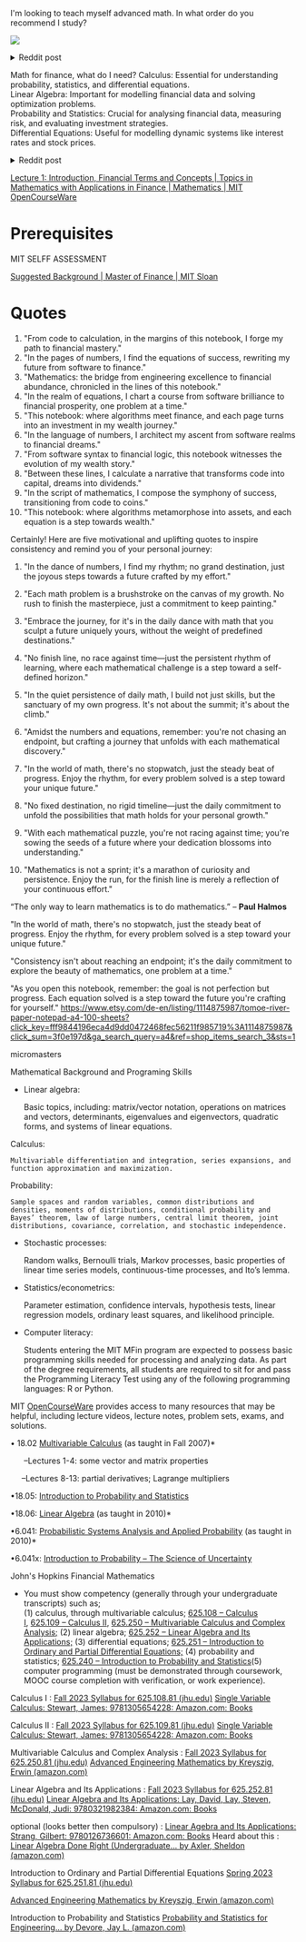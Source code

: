 I'm looking to teach myself advanced math. In what order do you recommend I study?
 
![](https://www.redditstatic.com/desktop2x/img/renderTimingPixel.png)
<details><summary>Reddit post</summary> Starting with AP calculus, okay. That you made it through AP calculus is good: I don't like it because it has too many little trees that obscure the forest. It was by people not confident enough to know what third level material to omit.

The most important topics in a college major in mathematics are, in this order, linear algebra, advanced calculus, and ordinary differential equations.

For each topic, the emphasis can be on getting background (A) to do well with old applications in other fields or (B) for more advanced work in mathematics.

Each topic, with all its candidate content, is huge, far too much for a one year course.

Here we can boil down to essentials:

Linear algebra. Start with a system of m linear equations in n unknowns. Get solutions with elementary row operations as in Gauss elimination. See the possibilities: none, one, or infinitely many solutions.

Applications: Now, in a long afternoon, can do the simplex algorithm of linear programming (optimization). Can now retrace several Nobel prizes in economics. In another hour, can see that when the problem is to find least cost flows on a network where the arc capacities are integers, can get integer linear programming for no extra effort and, at times, have a powerful tool. Can do two person game theory in about 10 minutes.

Move to geometry: Regard the solution of the linear equations as a 'vector' in a vector space and the equations as a linear function. Introduce matrix algebra as an easier way to write and think about the equations. Observe that the linear function can only move a circle into an ellipse and, then, rotate or reflect the ellipse.

Applications: Now have a start on the mathematics for quantum mechanics. Can also do group representation theory (e.g., as used in molecular spectroscopy to identify compounds), a simple version of regression analysis in statistics, discrete Fourier theory, parts of algebraic coding theory, and more.

I would recommend drawing from a stack of books with Halmos's Finite Dimensional Vector Spaces as the most important (most readers should omit the chapter on multi-linear algebra) but NOT the first.

Advanced calculus. Redo calculus but with the proofs. Can do Riemann-Stieltjes integration (not recommended for anyone) instead of just Riemann integration. See the crucial role of the completeness property of the real number system. Learn a lot about continuity and what can and can't do with it. Partial derivatives, the gradient, and the inverse and implicit function theorems.

Applications: Cover convex sets and functions and connect with the best example of a convex function, a quadratic form with a symmetric matrix with no negative eigenvalues. Can do classic Lagrange multipliers, the Kuhn-Tucker conditions in non-linear programming and connect with linear programming, more with Lagrange multipliers, and start on optimal control theory and maybe differential game theory (how a missile chases an airplane). Can trace Debreu's work in economics. Can do more in game theory including Nash's theorem.

Should do classic 3D vector analysis, the 19th century versions of the Gauss, Green, and Stokes theorems (recommended) and modern versions with manifolds and exterior algebra (not generally recommended).

Warning: Don't try to do the Gauss, Green, and Stokes theorems with the full precision of all the rest because these theorems are too difficult. The 19th century versions are not very precise but are EASY, so don't try for much more. Careful treatments are available, but they are in more specialized books or in the journals.

I would recommend drawing from a stack of books, Apostol's first edition (for one of the best treatments of 19th century vector analysis -- he makes it REALLY simple), Buck's Advanced Calculus, Rudin's Principles of Mathematical Analysis (too severe and with too little intuition but standard and should be studied well), Fleming's Functions of Several Variables (clumsy integration theory but one of the nicest treatments of partial derivatives, an important separation theorem, convex functions, and exterior algebra), and more. E.g., you might enjoy Spivak's Calculus on Manifolds -- it's SHORT.

Application: Maxwell's equations.

Ordinary differential equations. Should see how to convert a higher order linear equation to a system of first order equations in several variables (it's easy but helpful). Should see the standard theorems on when a system of linear equations has a unique global solution and when a system of nonlinear equations has a unique local solution. Should see how to solve some common equations, e.g., in A/C circuit theory. Might pursue numerical solutions. Can do boundary value problems with vibrating strings, etc. I recommend Coddington.

Application: Then can do more in deterministic optimal control theory.

On these three, for more, draw from more specialized sources. E.g., for more in Stokes theorem, just go for a book on modern differential geometry or even see what is in the journals.

For more: Set theory, abstract algebra, point set topology, complex variables, partial differential equations of mathematical physics.

For more, do measure theory from Royden's Real Analysis and the first half of Rudin's Real and Complex Analysis. Then do probability from Breiman's Probability. Then for some real dessert, do Luenberger's Optimization by Vector Space Methods. Also, now can attack stochastic processes seriously.

Don't get stuck: Only expect to be able to do about 80% of the exercises because too many of the rest are misplaced and not a good test of your knowledge, with errors (Yes, Virginia), etc. Get explanations from more than one author.

Independent study is from important up to crucial but not sufficient: Mathematics is far too large, and without some knowledgeable guides it is too easy to fail to see the forest for the trees, get off the main track, lost, and stuck, and give up.

In the end what is important is not showing that you can carry this library around in your head but that you can apply it, e.g., to research or to making money.

With Halmos, Rudin's Principles, and Spivak will have essentially covered Harvard's Math 55a as in the colorful

[http://www.american.com/archive/2008/march-april-magazine-contents/why-can2019t-a-woman-be-more-like-a-man/?searchterm=Sommers](http://www.american.com/archive/2008/march-april-magazine-contents/why-can2019t-a-woman-be-more-like-a-man/?searchterm=Sommers)

If you can cover all this on your own, then Princeton's math department may welcome your application to graduate school. If in addition you have some published papers, maybe just in applications in some silly, trivial field like computer science, the welcome may be even warmer.

Here have touched on many of the top, center crown jewels of civilization -- this is good stuff.

Then a question is, what to do with it? Hmm .... </details>

Math for finance, what do I need?
Calculus: Essential for understanding probability, statistics, and differential equations.  
Linear Algebra: Important for modelling financial data and solving optimization problems.  
Probability and Statistics: Crucial for analysing financial data, measuring risk, and evaluating investment strategies.  
Differential Equations: Useful for modelling dynamic systems like interest rates and stock prices.

<details><summary>Reddit post</summary>
**Module 1:**

**Calculus**

Spivak, Calculus

Farlow - Introduction to Differential Equations and Their Applications

**Linear Algebra**

Martin Anthony & Michele Harvey, Linear Algebra, Concepts and Methods.

**Real Analysis**

Hart, F.M. Guide to Analysis. Palgrave, London, 1988.

**Probability and Statistics**

D. Stirzaker, Elementary Probability, Cambridge University Press.

Robert V Hogg, Introduction to Mathematical Statistics (Sixth Edition) Prentice Hall, 2005;

**Module 2:**

**Calculus**

Ken Binmore & Joan Davies, Calculus, Concepts and Methods;

An introduction to partial differential equations. Y. Pinchover and J. Rubinstein. Cambridge University Press. 2005

C.H. Edwards, Jr., Advanced Calculus of Several Variables, Dover Publications 1994.

**Probability**

M C Mavrakakis & J Penzer, Probability and Statistical Inference: From Basic Principles to Advanced Models

**Real Analysis**

Rod Haggerty, Fundamentals of Mathematical Analysis, Addison-Wesley, second edition 1993.

**Financial Mathematics**

J. Hull, Options, Futures and Other Derivatives, 7th Edition, Prentice-Hall, 2008.

J Danielsson, Financial Risk Forecasting: The Theory and Practice of Forecasting Market Risk

**Module 3:**

**Martingales with applications to finance**

A. N. Shiryaev, Probability, Springer-Verlag, 1996.

N. H. Bingham and R. Kiesel, Risk-Neutral Valuation, Springer-Verlag, 1998. 

**Markov chains**

D. R. Stirzaker, Stochastic Processes and Models, Oxford University Press, 2005.

**Time series analysis**

Cryer, Jonathan D and Chan, Kung-Sik. Time Series Analysis with Applications in R.  Second edition. Springer, 2008. (or a newer edition)Cowpertwait, Paul SP and Metcalfe, Andrew V. Introductory Time Series with R. Springer, 2009.

**Financial Modelling**

Wilmott, O., Howison, S., Dewynne, J., The Mathematics of Financial Derivatives, Cambridge University Press 1995. ISBN 0521497892</details>


[Lecture 1: Introduction, Financial Terms and Concepts | Topics in Mathematics with Applications in Finance | Mathematics | MIT OpenCourseWare](https://ocw.mit.edu/courses/18-s096-topics-in-mathematics-with-applications-in-finance-fall-2013/resources/lecture-1-introduction-financial-terms-and-concepts/)


# Prerequisites
MIT SELFF ASSESSMENT

[Suggested Background | Master of Finance | MIT Sloan](https://mitsloan.mit.edu/mfin/admissions/suggested-background)

# Quotes
1. "From code to calculation, in the margins of this notebook, I forge my path to financial mastery."
2. "In the pages of numbers, I find the equations of success, rewriting my future from software to finance."
3. "Mathematics: the bridge from engineering excellence to financial abundance, chronicled in the lines of this notebook."
4. "In the realm of equations, I chart a course from software brilliance to financial prosperity, one problem at a time."
5. "This notebook: where algorithms meet finance, and each page turns into an investment in my wealth journey."
6. "In the language of numbers, I architect my ascent from software realms to financial dreams."
7. "From software syntax to financial logic, this notebook witnesses the evolution of my wealth story."
8. "Between these lines, I calculate a narrative that transforms code into capital, dreams into dividends."
9. "In the script of mathematics, I compose the symphony of success, transitioning from code to coins."
10. "This notebook: where algorithms metamorphose into assets, and each equation is a step towards wealth."


Certainly! Here are five motivational and uplifting quotes to inspire consistency and remind you of your personal journey:

1. "In the dance of numbers, I find my rhythm; no grand destination, just the joyous steps towards a future crafted by my effort."
    
2. "Each math problem is a brushstroke on the canvas of my growth. No rush to finish the masterpiece, just a commitment to keep painting."
    
3. "Embrace the journey, for it's in the daily dance with math that you sculpt a future uniquely yours, without the weight of predefined destinations."
    
4. "No finish line, no race against time—just the persistent rhythm of learning, where each mathematical challenge is a step toward a self-defined horizon."
    
5. "In the quiet persistence of daily math, I build not just skills, but the sanctuary of my own progress. It's not about the summit; it's about the climb."
6. "Amidst the numbers and equations, remember: you're not chasing an endpoint, but crafting a journey that unfolds with each mathematical discovery."
    
2. "In the world of math, there's no stopwatch, just the steady beat of progress. Enjoy the rhythm, for every problem solved is a step toward your unique future."
    
3. "No fixed destination, no rigid timeline—just the daily commitment to unfold the possibilities that math holds for your personal growth."
    
4. "With each mathematical puzzle, you're not racing against time; you're sowing the seeds of a future where your dedication blossoms into understanding."
    
5. "Mathematics is not a sprint; it's a marathon of curiosity and persistence. Enjoy the run, for the finish line is merely a reflection of your continuous effort."



“The only way to learn mathematics is to do mathematics.” – **Paul Halmos**

"In the world of math, there's no stopwatch, just the steady beat of progress. Enjoy the rhythm, for every problem solved is a step toward your unique future."

"Consistency isn't about reaching an endpoint; it's the daily commitment to explore the beauty of mathematics, one problem at a time."

"As you open this notebook, remember: the goal is not perfection but progress. 
Each equation solved is a step toward the future you're crafting for yourself."
https://www.etsy.com/de-en/listing/1114875987/tomoe-river-paper-notepad-a4-100-sheets?click_key=fff9844196eca4d9dd0472468fec56211f985719%3A1114875987&click_sum=3f0e197d&ga_search_query=a4&ref=shop_items_search_3&sts=1


micromasters

Mathematical Background and Programing Skills

- Linear algebra:
    
    Basic topics, including: matrix/vector notation, operations on matrices and vectors, determinants, eigenvalues and eigenvectors, quadratic forms, and systems of linear equations.
    
Calculus:
    
    Multivariable differentiation and integration, series expansions, and function approximation and maximization.
    
Probability:
    
    Sample spaces and random variables, common distributions and densities, moments of distributions, conditional probability and Bayes’ theorem, law of large numbers, central limit theorem, joint distributions, covariance, correlation, and stochastic independence.
    
- Stochastic processes:
    
    Random walks, Bernoulli trials, Markov processes, basic properties of linear time series models, continuous-time processes, and Ito’s lemma.
    
- Statistics/econometrics:
    
    Parameter estimation, confidence intervals, hypothesis tests, linear regression models, ordinary least squares, and likelihood principle.
    
- Computer literacy:
    
    Students entering the MIT MFin program are expected to possess basic programming skills needed for processing and analyzing data. As part of the degree requirements, all students are required to sit for and pass the Programming Literacy Test using any of the following programming languages: R or Python.

MIT [OpenCourseWare](https://ocw.mit.edu/index.htm) provides access to many resources that may be helpful, including lecture videos, lecture notes, problem sets, exams, and solutions.

• 18.02 [Multivariable Calculus](https://ocw.mit.edu/courses/mathematics/18-02-multivariable-calculus-fall-2007/) (as taught in Fall 2007)*

      –Lectures 1-4: some vector and matrix properties

     –Lectures 8-13: partial derivatives; Lagrange multipliers

•18.05: [Introduction to Probability and Statistics](https://ocw.mit.edu/courses/mathematics/18-05-introduction-to-probability-and-statistics-spring-2014/)

•18.06: [Linear Algebra](https://ocw.mit.edu/courses/mathematics/18-06-linear-algebra-spring-2010/) (as taught in 2010)*

•6.041: [Probabilistic Systems Analysis and Applied Probability](https://ocw.mit.edu/courses/electrical-engineering-and-computer-science/6-041-probabilistic-systems-analysis-and-applied-probability-fall-2010/) (as taught in 2010)*

•6.041x: [Introduction to Probability – The Science of Uncertainty](https://www.edx.org/course/probability-the-science-of-uncertainty-and-data)


John's Hopkins Financial Mathematics
- You must show competency (generally through your undergraduate transcripts) such as;  
    (1) calculus, through multivariable calculus; [625.108 – Calculus I](https://ep.jhu.edu/courses/625108-calculus-i/), [625.109 – Calculus II](https://ep.jhu.edu/courses/625109-calculus-ii/), [625.250 – Multivariable Calculus and Complex Analysis;](https://ep.jhu.edu/courses/625250-multivariable-calculus-and-complex-analysis/) (2) linear algebra; [625.252 – Linear Algebra and Its Applications;](https://ep.jhu.edu/courses/625252-linear-algebra-and-its-applications/) (3) differential equations; [625.251 – Introduction to Ordinary and Partial Differential Equations;](https://ep.jhu.edu/courses/625251-introduction-to-ordinary-and-partial-differential-equations/) (4) probability and statistics; [625.240 – Introduction to Probability and Statistics](https://ep.jhu.edu/courses/625240-introduction-to-probability-and-statistics/)(5) computer programming (must be demonstrated through coursework, MOOC course completion with verification, or work experience).

Calculus I : [Fall 2023 Syllabus for 625.108.81 (jhu.edu)](https://apps.ep.jhu.edu/syllabus/spring-2024/625.108.81)
[Single Variable Calculus: Stewart, James: 9781305654228: Amazon.com: Books](https://www.amazon.com/Single-Variable-Calculus-James-Stewart/dp/1305654226)

Calculus II : [Fall 2023 Syllabus for 625.109.81 (jhu.edu)](https://apps.ep.jhu.edu/syllabus/spring-2024/625.109.81)
[Single Variable Calculus: Stewart, James: 9781305654228: Amazon.com: Books](https://www.amazon.com/Single-Variable-Calculus-James-Stewart/dp/1305654226)

Multivariable Calculus and Complex Analysis : [Fall 2023 Syllabus for 625.250.81 (jhu.edu)](https://apps.ep.jhu.edu/syllabus/spring-2024/625.250.82)
[Advanced Engineering Mathematics by Kreyszig, Erwin (amazon.com)](https://www.amazon.com/Advanced-Engineering-Mathematics-Erwin-Kreyszig/dp/0470458364)

Linear Algebra and Its Applications : [Fall 2023 Syllabus for 625.252.81 (jhu.edu)](https://apps.ep.jhu.edu/syllabus/spring-2024/625.252.82)
[Linear Algebra and Its Applications: Lay, David, Lay, Steven, McDonald, Judi: 9780321982384: Amazon.com: Books](https://www.amazon.com/Linear-Algebra-Its-Applications-5th/dp/032198238X)

optional (looks better then compulsory) : [Linear Agebra and Its Applications: Strang, Gilbert: 9780126736601: Amazon.com: Books](https://www.amazon.com/Linear-Agebra-Applications-Gilbert-Strang/dp/012673660X#customerReviews)
Heard about this : [Linear Algebra Done Right (Undergraduate... by Axler, Sheldon (amazon.com)](https://www.amazon.com/Linear-Algebra-Right-Undergraduate-Mathematics/dp/3319110799/ref=sims_dp_d_dex_ai_speed_loc_sccl_1_2/131-5485141-6717352?pd_rd_w=IOZHt&content-id=amzn1.sym.7f484206-e266-4776-8848-e97c1668cc3b&pf_rd_p=7f484206-e266-4776-8848-e97c1668cc3b&pf_rd_r=Y1WZW25F3GJMF8V4EQB3&pd_rd_wg=dIGsE&pd_rd_r=2ce73ff4-66e1-4eb4-84f0-e4317811e263&pd_rd_i=3319110799&psc=1)

Introduction to Ordinary and Partial Differential Equations
[Spring 2023 Syllabus for 625.251.81 (jhu.edu)](https://apps.ep.jhu.edu/syllabus/spring-2024/625.251.81)

[Advanced Engineering Mathematics by Kreyszig, Erwin (amazon.com)](https://www.amazon.com/Advanced-Engineering-Mathematics-Erwin-Kreyszig/dp/0470458364)

Introduction to Probability and Statistics
[Probability and Statistics for Engineering... by Devore, Jay L. (amazon.com)](https://www.amazon.com/Probability-Statistics-Engineering-Sciences-Devore/dp/0538733527)

